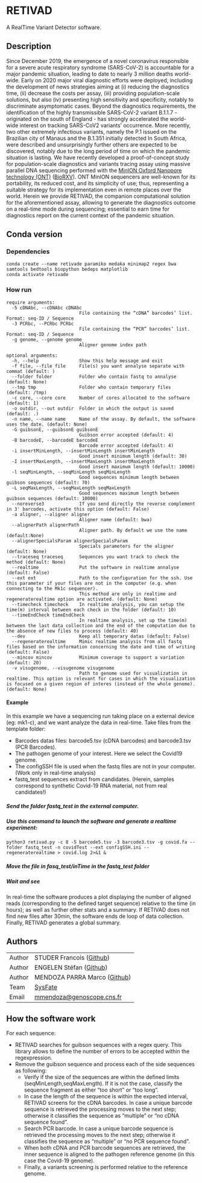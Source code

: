 # RETIVAD
A RealTime Variant Detector software.

## Description
Since December 2019, the emergence of a novel coronavirus responsible for a severe acute respiratory syndrome (SARS-CoV-2) is accountable for a major pandemic situation, leading to date to nearly 3 million deaths world-wide. Early on 2020 major viral diagnostic efforts were deployed, including the development of news strategies aiming at (i) reducing the diagnostics time, (ii) decrease the costs per assay, (iii) providing population-scale solutions, but also (iv) presenting high sensitivity and specificity, notably to discriminate asymptomatic cases.
Beyond the diagnostics requirements, the identification of the highly transmissible SARS-CoV-2 variant B.1.1.7 - originated on the south of England - has strongly accelerated the world-wide interest on tracking SARS-CoV2 variants’ occurrence. More recently, two other extremely infectious variants, namely the P.1 issued on the Brazilian city of Manaus and the B.1.351 initially detected In South Africa, were described and unsurprisingly further others are expected to be discovered, notably due to the long period of time on which the pandemic situation is lasting.
We have recently developed a proof-of-concept study for population-scale diagnostics and variants tracing assay using massive parallel DNA sequencing performed with the [MinION Oxford Nanopore technology (ONT)](https://nanoporetech.com/) ([BioRXV](https://nanoporetech.com/)). ONT MinION sequencers are well-known for its portability, its reduced cost, and its simplicity of use; thus, representing a suitable strategy for its implementation even in remote places over the world. 
Herein we provide RETIVAD, the companion computational solution for the aforementioned assay, allowing to generate the diagnostics outcome on a real-time mode during sequencing; essential to earn time for diagnostics report on the current context of the pandemic situation.

## Conda version
### Dependencies

```
conda create --name retivade paramiko medaka minimap2 regex bwa samtools bedtools biopython bedops matplotlib
conda activate retivade
```

### How run

```
require arguments:
  -5 cDNAbc, --cDNAbc cDNAbc
                           File containing the “cDNA” barcodes’ list. Format: seq-ID / Sequence
  -3 PCRbc, --PCRbc PCRbc
                           File containing the “PCR” barcodes’ list. Format: seq-ID / Sequence
  -g genome, --genome genome
                           Aligner genome index path
  ```
```
optional arguments:
  -h, --help               Show this help message and exit
  -f file, --file file     File(s) you want annalyse separate with commat (default: )
  --folder folder          Folder who contain fastq to annalyse (default: None)
  --tmp tmp                Folder who contain temporary files (default: /tmp)
  -c core, --core core     Number of cores allocated to the software (default: 1)
  -o outdir, --out outdir  Folder in which the output is saved (default: .)
  -n name, --name name     Name of the assay. By default, the software uses the date. (default: None)
  -G guibsonE, --guibsonE guibsonE
                           Guibson error accepted (default: 4)
  -B barcodeE, --barcodeE barcodeE
                           Barcode error accepted (default: 4)
  -i insertMinLength, --insertMinLength insertMinLength
                           Good insert minimum length (default: 30)
  -I insertMaxLength, --insertMaxLength insertMaxLength
                           Good insert maximum length (default: 10000)
  -l seqMinLength, --seqMinLength seqMinLength
                           Good sequences minimum length between guibson sequences (default: 70)
  -L seqMaxLength, --seqMaxLength seqMaxLength
                           Good sequences maximum length between guibson sequences (default: 10000)
  --noreverse3             If you send directly the reverse complement in 3' barcodes, activate this option (default: False)
  -a aligner, --aligner aligner
                           Aligner name (default: bwa)
  --alignerPath alignerPath
                           Aligner path. By default we use the name (default:None)
  --alignerSpecialsParam alignerSpecialsParam
                           Specials parameters for the aligner (default: None)
  --traceseq traceseq      Sequences you want track to check the method (default: None)
  --realtime               Put the software in realtime annalyse (default: False)
  --ext ext                Path to the configuration for the ssh. Use this parameter if your files are not in the computer (e.g. when connecting to the Mk1c sequencer).
                           This method are only in realtime and regeneraterealtime option are activated. (default: None)
  --timecheck timecheck    In realtime analysis, you can setup the time(m) interval between each check in the folder (default: 10)
  --timeEndCheck timeEndCheck
                           In realtime analysis, set up the time(m) between the last data collection and the end of the computation due to the absence of new files to process (default: 40)
  --dev                    Keep all temporary datas (default: False)
  --regeneraterealtime     Mimic realtime analysis from all fastq files based on the information concerning the date and time of writing (default: False)
  --mincov mincov          Minimum coverage to support a variation (default: 20)
  -v visugenome, --visugenome visugenome
                           Path to genome used for visualization in realtime. This option is relevant for cases in which the visualization is focused on a given region of interes (instead of the whole genome). (default: None)
  ```

#### Example
In this example we have a sequencing run taking place on a external device (eg: mk1-c), and we want analyze the data in real-time.
Take files from the template folder:
- Barcodes datas files: barcode5.tsv (cDNA barcodes) and barcode3.tsv (PCR Barcodes).
- The pathogen genome of your interest. Here we select the Covid19 genome.
- The configSSH file is used when the fastq files are not in your computer. (Work only in real-time analysis)
- fastq_test sequences extract from candidates. (Herein, samples correspond to synthetic Covid-19 RNA material, not from real candidates!)

##### Send the folder fastq_test in the external computer.
##### Use this command to launch the software and generate a realtime experiment:
```
python3 retivad.py -c 8 -5 barcode5.tsv -3 barcode3.tsv -g covid.fa --folder fastq_test -n covidTest --ext configSSH.ini --regeneraterealtime > covid.log 2>&1 &
```
##### Move the file in fasq_test/inTime in the fastq_test folder
##### Wait and see
In real-time the software produces a plot displaying the number of aligned reads (corresponding to the defined target sequence) relative to the time (in hours); as well as further other stats and a summary.
If RETIVAD does not find new files after 30min, the software ends de loop of data collection. Finally, RETIVAD generates a global summary.

## Authors

|         |                                                                                               |
| ------- | --------------------------------------------------------------------------------------------- |
| Author  | STUDER Francois ([Github](https://github.com/studyfranco))                                    |
| Author  | ENGELEN Stéfan ([Github](https://github.com/sengelen))                                        |
| Author  | MENDOZA PARRA Marco ([Github](https://github.com/SysFate))                                    |
| Team    | [SysFate](https://www.sysfate.org/)                                                           |
| Email   | <mmendoza@genoscope.cns.fr>                                                                   |

## How the software work
For each sequence:
  - RETIVAD searches for guibson sequences with a regex query. This library allows to define the number of errors to be accepted within the regexpression.
  - Remove the guibson sequence and process each of the side sequences as following:
      - Verify if the size of the sequences are within the defined limits (seqMinLength,seqMaxLength). If it is not the case, classify the sequence fragment as either “too short” or “too long”.
      - In case the length of the sequence is within the expected interval, RETIVAD screens for the cDNA barcodes. In case a unique barcode sequence is retrieved the processing moves to the next step; otherwise it classifies the sequence as “multiple” or “no cDNA sequence found”.
      - Search PCR barcode. In case a unique barcode sequence is retrieved the processing moves to the next step; otherwise it classifies the sequence as “multiple” or “no PCR sequence found”.
      - When both cDNA and PCR barcode sequences are retrieved, the inner sequence is aligned to the pathogen reference genome (in this case the Covid-19 genome).
      - Finally, a variants screening is performed relative to the reference genome.

